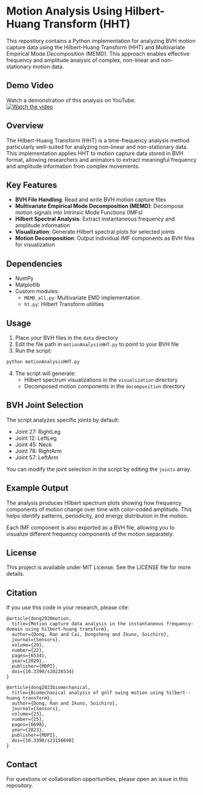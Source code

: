# Motion Analysis Using Hilbert-Huang Transform (HHT)

This repository contains a Python implementation for analyzing BVH motion capture data using the Hilbert-Huang Transform (HHT) and Multivariate Empirical Mode Decomposition (MEMD). This approach enables effective frequency and amplitude analysis of complex, non-linear and non-stationary motion data.

## Demo Video

Watch a demonstration of this analysis on YouTube:  
[![Watch the video](https://img.youtube.com/vi/PGP5-PKgoi4/0.jpg)](https://www.youtube.com/watch?v=PGP5-PKgoi4)


## Overview

The Hilbert-Huang Transform (HHT) is a time-frequency analysis method particularly well-suited for analyzing non-linear and non-stationary data. This implementation applies HHT to motion capture data stored in BVH format, allowing researchers and animators to extract meaningful frequency and amplitude information from complex movements.

## Key Features

- **BVH File Handling**: Read and write BVH motion capture files
- **Multivariate Empirical Mode Decomposition (MEMD)**: Decompose motion signals into Intrinsic Mode Functions (IMFs)
- **Hilbert Spectral Analysis**: Extract instantaneous frequency and amplitude information
- **Visualization**: Generate Hilbert spectral plots for selected joints
- **Motion Decomposition**: Output individual IMF components as BVH files for visualization

## Dependencies

- NumPy
- Matplotlib
- Custom modules:
  - `MEMD_all.py`: Multivariate EMD implementation
  - `ht.py`: Hilbert Transform utilities

## Usage

1. Place your BVH files in the `data` directory
2. Edit the file path in `motionAnalysisHHT.py` to point to your BVH file
3. Run the script:

```bash
python motionAnalysisHHT.py
```

4. The script will generate:
   - Hilbert spectrum visualizations in the `visualization` directory
   - Decomposed motion components in the `decomposition` directory

## BVH Joint Selection

The script analyzes specific joints by default:
- Joint 27: RightLeg
- Joint 12: LeftLeg
- Joint 45: Neck
- Joint 78: RightArm
- Joint 57: LeftArm

You can modify the joint selection in the script by editing the `joints` array.

## Example Output

The analysis produces Hilbert spectrum plots showing how frequency components of motion change over time with color-coded amplitude. This helps identify patterns, periodicity, and energy distribution in the motion.

Each IMF component is also exported as a BVH file, allowing you to visualize different frequency components of the motion separately.

## License

This project is available under MIT License. See the LICENSE file for more details.

## Citation

If you use this code in your research, please cite:

```
@article{dong2020motion,
  title={Motion capture data analysis in the instantaneous frequency-domain using hilbert-huang transform},
  author={Dong, Ran and Cai, Dongsheng and Ikuno, Soichiro},
  journal={Sensors},
  volume={20},
  number={22},
  pages={6534},
  year={2020},
  publisher={MDPI},
  doi={10.3390/s20226534}
}

@article{dong2023biomechanical,
  title={Biomechanical analysis of golf swing motion using hilbert--huang transform},
  author={Dong, Ran and Ikuno, Soichiro},
  journal={Sensors},
  volume={23},
  number={15},
  pages={6698},
  year={2023},
  publisher={MDPI},
  doi={10.3390/s23156698}
}
```

## Contact

For questions or collaboration opportunities, please open an issue in this repository. 
